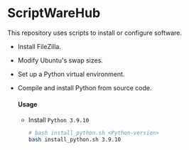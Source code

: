 # ScriptWareHub
This repository uses scripts to install or configure software.

 - Install FileZilla.  

 - Modify Ubuntu's swap sizes.  

 - Set up a Python virtual environment.  

 - Compile and install Python from source code.  
    #### Usage
    * Install `Python 3.9.10`
        ```bash
        # bash install_python.sh <Python-version>
        bash install_python.sh 3.9.10
        ```

 